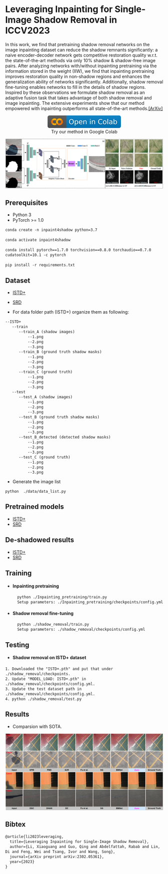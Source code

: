 # Leveraging Inpainting for Single-Image Shadow Removal in ICCV2023

In this work, we find that pretraining shadow removal networks on the image inpainting dataset can reduce the shadow remnants significantly: a naive encoder-decoder network gets competitive restoration quality w.r.t. the state-of-the-art methods via only 10% shadow & shadow-free image pairs. After analyzing networks with/without inpainting pretraining via the information stored in the weight (IIW), we find that inpainting pretraining improves restoration quality in non-shadow regions and enhances the generalization ability of networks significantly. Additionally, shadow removal fine-tuning enables networks to fill in the details of shadow regions. Inspired by these observations we formulate shadow removal as an adaptive fusion task that takes advantage of both shadow removal and image inpainting. The extensive experiments show that our method empowered with inpainting outperforms all state-of-the-art methods.[[ArXiv]](https://arxiv.org/abs/2302.05361)
<br>
<p align="center">
<a href = "https://colab.research.google.com/drive/16mdFLTaBGyeQMO5KErDTClr3gW4WP1di?usp=sharing">
    <img src="./images/colab.svg">
</a>
<br>
Try our method in Google Colab
</p>

![Framework](./images/framework.png)

## Prerequisites
- Python 3
- PyTorch >= 1.0
```
conda create -n inpaint4shadow python=3.7

conda activate inpaint4shadow

conda install pytorch==1.7.0 torchvision==0.8.0 torchaudio==0.7.0 cudatoolkit=10.1 -c pytorch

pip install -r requirements.txt
```

## Dataset

- [ISTD+](http://#)
- [SRD](https://#)

- For data folder path (ISTD+) organize them as following:

```shell
--ISTD+
   --train
      --train_A (shadow images)
          --1.png
          --2.png
          --3.png
      --train_B (ground truth shadow masks)
          --1.png
          --2.png
          --3.png
      --train_C (ground truth)
          --1.png
          --2.png
          --3.png
   --test
      --test_A (shadow images)
          --1.png
          --2.png
          --3.png
      --test_B (ground truth shadow masks)
          --1.png
          --2.png
          --3.png
      --test_B_detected (detected shadow masks)
          --1.png
          --2.png
          --3.png
      --test_C (ground truth)
          --1.png
          --2.png
          --3.png
 ```

- Generate the image list
 ```
python  ./data/data_list.py
 ```

## Pretrained models
- [ISTD+](https://#)
- [SRD](https://#)

## De-shadowed results
- [ISTD+](https://#)
- [SRD](https://#)
## Training
- #### Inpainting pretraining
        python ./Inpainting_pretraining/train.py
        Setup parameters: ./Inpainting_pretraining/checkpoints/config.yml
- #### Shadow removal fine-tuning
        python ./shadow_removal/train.py
        Setup parameters: ./shadow_removal/checkpoints/config.yml

## Testing
- #### Shadow removal on ISTD+ dataset

 ```
1. Downloaded the "ISTD+.pth" and put that under ./shadow_removal/checkpoints.
2. Update "MODEL_LOAD: ISTD+.pth" in ./shadow_removal/checkpoints/config.yml.
3. Update the test dataset path in ./shadow_removal/checkpoints/config.yml. 
4. python ./shadow_removal/test.py
 ```

## Results

- Comparsion with SOTA.

![Framework](./images/comparison.png)


## Bibtex

```
@article{li2023leveraging,
  title={Leveraging Inpainting for Single-Image Shadow Removal},
  author={Li, Xiaoguang and Guo, Qing and Abdelfattah, Rabab and Lin, Di and Feng, Wei and Tsang, Ivor and Wang, Song},
  journal={arXiv preprint arXiv:2302.05361},
  year={2023}
}
```

[//]: # (## Acknowledgments)

[//]: # (Parts of this code were derived from:<br>)

[//]: # (https://github.com/tsingqguo/efficientderain <br>)

[//]: # (https://github.com/knazeri/edge-connect)
